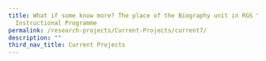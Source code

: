 ```yaml
---
title: What if some know more? The place of the Biography unit in RGS Year 2 EL
  Instructional Programme
permalink: /research-projects/Current-Projects/current7/
description: ""
third_nav_title: Current Projects
---
```

